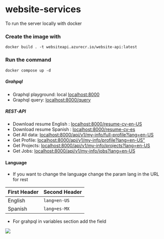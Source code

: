 # website-services

To run the server locally with docker

### Create the image with

`docker build . -t websiteapi.azurecr.io/website-api:latest`

### Run the command

`docker compose up -d`

##### Grahpql

- Graphql playground: local [localhost:8000](http://localhost:8000/)
- Graphql query: [localhost:8000/query](http://localhost:8000/)

##### REST-API

- Download resume English : [localhost:8000/resume-cv-en-US](http://localhost:8000/resume-cv-en-US)
- Download resume Spanish : [localhost:8000/resume-cv-es](http://localhost:8000/resume-cv-es)
- Get All data: [localhost:8000/api/v1/my-info/full-profile?lang=en-US](localhost:8000/api/v1/my-info/full-profile?lang=en-US)
- Get Profile: [localhost:8000/api/v1/my-info/profile?lang=en-US"](localhost:8000/api/v1/my-info/profile?lang=en-US")
- Get Projects: [localhost:8000/api/v1/my-info/projects?lang=en-US](localhost:8000/api/v1/my-info/projects?lang=en-US)
- Get Jobs: [localhost:8000/api/v1/my-info/jobs?lang=en-US](localhost:8000/api/v1/my-info/jobs?lang=en-US)

#### Language

- If you want to change the language change the param lang in the URL for rest

| First Header | Second Header |
| ------------ | ------------- |
| English      | `lang=en-US`  |
| Spanish      | `lang=es-MX`  |

- For grahpql in variables section add the field

![](https://github.com/Edilberto-Vazquez/website-services/graphql-example.png)
